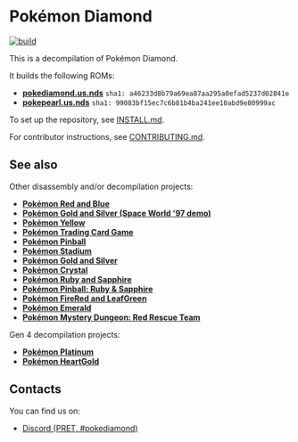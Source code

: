 # Pokémon Diamond

[![build](https://github.com/pret/pokediamond/actions/workflows/build.yml/badge.svg?branch=master)](https://github.com/pret/pokediamond/actions/workflows/build.yml)

This is a decompilation of Pokémon Diamond.

It builds the following ROMs:

* [**pokediamond.us.nds**](https://datomatic.no-intro.org/index.php?page=show_record&s=28&n=1015) `sha1: a46233d8b79a69ea87aa295a0efad5237d02841e`
* [**pokepearl.us.nds**](https://datomatic.no-intro.org/index.php?page=show_record&s=28&n=1016) `sha1: 99083bf15ec7c6b81b4ba241ee10abd9e80999ac`

To set up the repository, see [INSTALL.md](INSTALL.md).

For contributor instructions, see [CONTRIBUTING.md](CONTRIBUTING.md).

## See also

Other disassembly and/or decompilation projects:
* [**Pokémon Red and Blue**](https://github.com/pret/pokered)
* [**Pokémon Gold and Silver (Space World '97 demo)**](https://github.com/pret/pokegold-spaceworld)
* [**Pokémon Yellow**](https://github.com/pret/pokeyellow)
* [**Pokémon Trading Card Game**](https://github.com/pret/poketcg)
* [**Pokémon Pinball**](https://github.com/pret/pokepinball)
* [**Pokémon Stadium**](https://github.com/pret/pokestadium)
* [**Pokémon Gold and Silver**](https://github.com/pret/pokegold)
* [**Pokémon Crystal**](https://github.com/pret/pokecrystal)
* [**Pokémon Ruby and Sapphire**](https://github.com/pret/pokeruby)
* [**Pokémon Pinball: Ruby & Sapphire**](https://github.com/pret/pokepinballrs)
* [**Pokémon FireRed and LeafGreen**](https://github.com/pret/pokefirered)
* [**Pokémon Emerald**](https://github.com/pret/pokeemerald)
* [**Pokémon Mystery Dungeon: Red Rescue Team**](https://github.com/pret/pmd-red)

Gen 4 decompilation projects:
* [**Pokémon Platinum**](https://github.com/pret/pokeplatinum)
* [**Pokémon HeartGold**](https://github.com/pret/pokeheartgold)

## Contacts

You can find us on:

* [Discord (PRET, #pokediamond)](https://discord.gg/d5dubZ3)